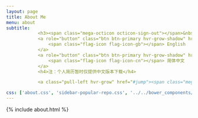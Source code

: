 ```yaml
---
layout: page
title: About Me
menu: about
subtitle:  
            <h3><span class="mega-octicon octicon-sign-out"></span>&nbsp;&nbsp; Download My Resume</h3>
            <a role="button" class="btn btn-primary hvr-grow-shadow" href="/assets/files/朱伟-Java后端实习生.pdf" target="_blanks">
                <span class="flag-icon flag-icon-gb"></span> English
            </a>
            <a role="button" class="btn btn-primary hvr-grow-shadow" href="/assets/files/朱伟-Java后端实习生.pdf" target="_blanks">
                <span class="flag-icon flag-icon-cn"></span> 简体中文
            </a>
            <h4>注：个人简历暂时仅提供中文版本下载</h4>

            <a class="pull-left hvr-grow" href="#jump"><span class="mega-octicon octicon-mail"></span>     给我留言</a>

css: ['about.css', 'sidebar-popular-repo.css', '../../bower_components/flag-icon-css/css/flag-icon.min.css']
---
```


{% include about.html %}
